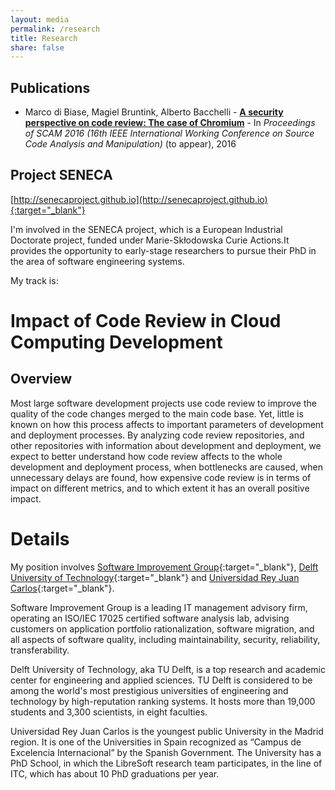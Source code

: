 ```yaml
---
layout: media
permalink: /research
title: Research
share: false
---
```

## Publications

* Marco di Biase, Magiel Bruntink, Alberto Bacchelli - [**A security perspective on code review: The case of Chromium**](/pubs/scam2016.pdf) - In _Proceedings of SCAM 2016 (16th IEEE International Working Conference on Source Code Analysis and Manipulation)_ (to appear), 2016


## Project SENECA

[http://senecaproject.github.io](http://senecaproject.github.io){:target="_blank"}

I'm involved in the SENECA project, which is a European Industrial Doctorate project, funded under Marie-Skłodowska Curie Actions.It provides the opportunity to early-stage researchers to pursue their PhD in the area of software engineering systems.

My track is:

# Impact of Code Review in Cloud Computing Development

## Overview
Most large software development projects use code review to improve the quality of the code changes merged to the main code base. Yet, little is known on how this process affects to important parameters of development and deployment processes. By analyzing code review repositories, and other repositories with information about development and deployment, we expect to better understand how code review affects to the whole development and deployment process, when bottlenecks are caused, when unnecessary delays are found, how expensive code review is in terms of impact on different metrics, and to which extent it has an overall positive impact.

# Details
My position involves [Software Improvement Group](https://www.sig.eu/en/){:target="_blank"}, [Delft University of Technology](http://www.tudelft.nl/en/){:target="_blank"} and [Universidad Rey Juan Carlos](https://www.urjc.es/en/){:target="_blank"}.

Software Improvement Group is a leading IT management advisory firm, operating an ISO/IEC 17025 certified software analysis lab, advising customers on application portfolio rationalization, software migration, and all aspects of software quality, including maintainability, security, reliability, transferability.

Delft University of Technology, aka TU Delft, is a top research and academic center for engineering and applied sciences. TU Delft is considered to be among the world's most prestigious universities of engineering and technology by high-reputation ranking systems. It hosts more than 19,000 students and 3,300 scientists, in eight faculties.

Universidad Rey Juan Carlos is the youngest public University in the Madrid region. It is one of the Universities in Spain recognized as “Campus de Excelencia Internacional” by the Spanish Government. The University has a PhD School, in which the LibreSoft research team participates, in the line of ITC, which has about 10 PhD graduations per year.
